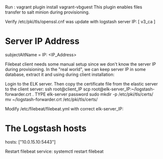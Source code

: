 
Run : vagrant plugin install vagrant-vbguest
This plugin enables files transfer to salt minion during provisioning.

Verify /etc/pki/tls/openssl.cnf was update with logstash server IP:
[ v3_ca ]

# Server IP Address
subjectAltName = IP: <IP_Address>

Filebeat client needs some manual setup since we don't know the server IP during provisioning. In the "real world", we can keep server IP in some database, extract it and using during client installation:

Login to the ELK server. Then copy the certificate file from the elastic server to the client server:
ssh root@client_IP
scp root@elk-server_IP:~/logstash-forwarder.crt .
TYPE elk-server password
sudo mkdir -p /etc/pki/tls/certs/
mv ~/logstash-forwarder.crt /etc/pki/tls/certs/

Modify /etc/filebeat/filebeat.yml with correct elk-server_IP:
# The Logstash hosts
  hosts: ["10.0.15.10:5443"]
  
Restart filebeat service:
systemctl restart filebeat



